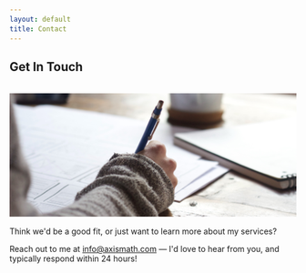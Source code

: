 ```yaml
---
layout: default
title: Contact
---
```


## Get In Touch

<br>

<img src="assets/pics/hand-thin.jpg" class="img-fluid">

<br>

Think we'd be a good fit, or just want to learn more about my services?

Reach out to me at [info@axismath.com](mailto:info@axismath.com) — I'd love to hear from you, and typically respond within 24 hours!
